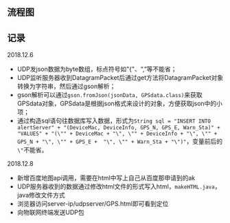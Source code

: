 ## 流程图

## 记录
2018.12.6 
* UDP发json数据为byte数组，标点符号如"{"、“,”等不能省；
* UDP监听服务器收到DatagramPacket后通过get方法将DatagramPacket对象转换为字符串，然后通过gson解析；
* gson解析可以通过`gson.fromJson(jsonData, GPSdata.class)`来获取GPSdata对象，GPSdata是根据json格式来设计的对象，方便获取json中的小项；
* 通过构造sql语句往数据库写入数据，形式为`String sql = "INSERT INTO alertServer" +
                "(DeviceMac, DeviceInfo, GPS_N, GPS_E, Warn_Sta)" +
                "VALUES" +
                "(\"" + DeviceMac + "\", \"" + DeviceInfo + "\", \"" + GPS_N + "\", \"" + GPS_E +  "\", \"" + Warn_Sta + "\")"`，变量前后的`\"`不能省。

2018.12.8
* 新增百度地图api调用，需要在html中写上自己从百度那申请到的ak
* UDP服务器收到的数据通过修改html文件的形式写入html，`makeHTML.java`，java修改文件方式
* 浏览器访问server-ip/udpserver/GPS.html即可看到定位
* 向物联网终端发送UDP包
